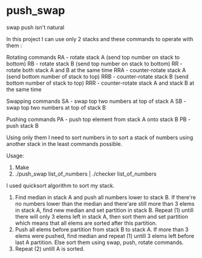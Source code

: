 # push_swap
swap push isn't natural

In this project I can use only 2 stacks and these commands to operate with them :

Rotating commands
RA - rotate stack A (send top number on stack to bottom)
RB - rotate stack B (send top number on stack to bottom)
RR - rotate both stack A and B at the same time
RRA - counter-rotate stack A (send bottom number of stack to top)
RRB - counter-rotate stack B (send bottom number of stack to top)
RRR - counter-rotate stack A and stack B at the same time

Swapping commands
SA - swap top two numbers at top of stack A
SB - swap top two numbers at top of stack B

Pushing commands
PA - push top element from stack A onto stack B
PB - push stack B

Using only them I need to sort numbers in to sort a stack of numbers using another stack in the least commands possible.

Usage:
1. Make
2. ./push_swap list_of_numbers | ./checker list_of_numbers

I used quicksort algorithm to sort my stack.

1. Find median in stack A and push all numbers lower to stack B. If there're no numbers lower than the median and there'are still more than 3 elems in stack A, find new median and set partition in stack B.
   Repeat (1) untill there will only 3 elems left in stack A, then sort them and set partition which means that all elems are sorted after this partition.
2. Push all elems before partition from stack B to stack A.
   If more than 3 elems were pushed, find median and repeat (1) untill 3 elems left before last A partition.
   Else sort them using swap, push, rotate commands.
3. Repeat (2) untill A is sorted.
